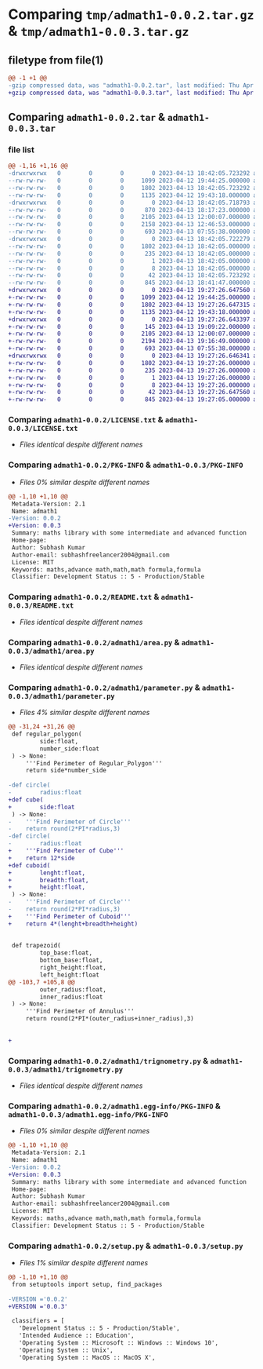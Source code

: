 # Comparing `tmp/admath1-0.0.2.tar.gz` & `tmp/admath1-0.0.3.tar.gz`

## filetype from file(1)

```diff
@@ -1 +1 @@
-gzip compressed data, was "admath1-0.0.2.tar", last modified: Thu Apr 13 18:42:05 2023, max compression
+gzip compressed data, was "admath1-0.0.3.tar", last modified: Thu Apr 13 19:27:26 2023, max compression
```

## Comparing `admath1-0.0.2.tar` & `admath1-0.0.3.tar`

### file list

```diff
@@ -1,16 +1,16 @@
-drwxrwxrwx   0        0        0        0 2023-04-13 18:42:05.723292 admath1-0.0.2/
--rw-rw-rw-   0        0        0     1099 2023-04-12 19:44:25.000000 admath1-0.0.2/LICENSE.txt
--rw-rw-rw-   0        0        0     1802 2023-04-13 18:42:05.723292 admath1-0.0.2/PKG-INFO
--rw-rw-rw-   0        0        0     1135 2023-04-12 19:43:18.000000 admath1-0.0.2/README.txt
-drwxrwxrwx   0        0        0        0 2023-04-13 18:42:05.718793 admath1-0.0.2/admath1/
--rw-rw-rw-   0        0        0      870 2023-04-13 18:17:23.000000 admath1-0.0.2/admath1/__init__.py
--rw-rw-rw-   0        0        0     2105 2023-04-13 12:00:07.000000 admath1-0.0.2/admath1/area.py
--rw-rw-rw-   0        0        0     2158 2023-04-13 12:46:53.000000 admath1-0.0.2/admath1/parameter.py
--rw-rw-rw-   0        0        0      693 2023-04-13 07:55:38.000000 admath1-0.0.2/admath1/trignometry.py
-drwxrwxrwx   0        0        0        0 2023-04-13 18:42:05.722279 admath1-0.0.2/admath1.egg-info/
--rw-rw-rw-   0        0        0     1802 2023-04-13 18:42:05.000000 admath1-0.0.2/admath1.egg-info/PKG-INFO
--rw-rw-rw-   0        0        0      235 2023-04-13 18:42:05.000000 admath1-0.0.2/admath1.egg-info/SOURCES.txt
--rw-rw-rw-   0        0        0        1 2023-04-13 18:42:05.000000 admath1-0.0.2/admath1.egg-info/dependency_links.txt
--rw-rw-rw-   0        0        0        8 2023-04-13 18:42:05.000000 admath1-0.0.2/admath1.egg-info/top_level.txt
--rw-rw-rw-   0        0        0       42 2023-04-13 18:42:05.723292 admath1-0.0.2/setup.cfg
--rw-rw-rw-   0        0        0      845 2023-04-13 18:41:47.000000 admath1-0.0.2/setup.py
+drwxrwxrwx   0        0        0        0 2023-04-13 19:27:26.647560 admath1-0.0.3/
+-rw-rw-rw-   0        0        0     1099 2023-04-12 19:44:25.000000 admath1-0.0.3/LICENSE.txt
+-rw-rw-rw-   0        0        0     1802 2023-04-13 19:27:26.647315 admath1-0.0.3/PKG-INFO
+-rw-rw-rw-   0        0        0     1135 2023-04-12 19:43:18.000000 admath1-0.0.3/README.txt
+drwxrwxrwx   0        0        0        0 2023-04-13 19:27:26.643397 admath1-0.0.3/admath1/
+-rw-rw-rw-   0        0        0      145 2023-04-13 19:09:22.000000 admath1-0.0.3/admath1/__init__.py
+-rw-rw-rw-   0        0        0     2105 2023-04-13 12:00:07.000000 admath1-0.0.3/admath1/area.py
+-rw-rw-rw-   0        0        0     2194 2023-04-13 19:16:49.000000 admath1-0.0.3/admath1/parameter.py
+-rw-rw-rw-   0        0        0      693 2023-04-13 07:55:38.000000 admath1-0.0.3/admath1/trignometry.py
+drwxrwxrwx   0        0        0        0 2023-04-13 19:27:26.646341 admath1-0.0.3/admath1.egg-info/
+-rw-rw-rw-   0        0        0     1802 2023-04-13 19:27:26.000000 admath1-0.0.3/admath1.egg-info/PKG-INFO
+-rw-rw-rw-   0        0        0      235 2023-04-13 19:27:26.000000 admath1-0.0.3/admath1.egg-info/SOURCES.txt
+-rw-rw-rw-   0        0        0        1 2023-04-13 19:27:26.000000 admath1-0.0.3/admath1.egg-info/dependency_links.txt
+-rw-rw-rw-   0        0        0        8 2023-04-13 19:27:26.000000 admath1-0.0.3/admath1.egg-info/top_level.txt
+-rw-rw-rw-   0        0        0       42 2023-04-13 19:27:26.647560 admath1-0.0.3/setup.cfg
+-rw-rw-rw-   0        0        0      845 2023-04-13 19:27:05.000000 admath1-0.0.3/setup.py
```

### Comparing `admath1-0.0.2/LICENSE.txt` & `admath1-0.0.3/LICENSE.txt`

 * *Files identical despite different names*

### Comparing `admath1-0.0.2/PKG-INFO` & `admath1-0.0.3/PKG-INFO`

 * *Files 0% similar despite different names*

```diff
@@ -1,10 +1,10 @@
 Metadata-Version: 2.1
 Name: admath1
-Version: 0.0.2
+Version: 0.0.3
 Summary: maths library with some intermediate and advanced function
 Home-page: 
 Author: Subhash Kumar
 Author-email: subhashfreelancer2004@gmail.com
 License: MIT
 Keywords: maths,advance math,math,math formula,formula
 Classifier: Development Status :: 5 - Production/Stable
```

### Comparing `admath1-0.0.2/README.txt` & `admath1-0.0.3/README.txt`

 * *Files identical despite different names*

### Comparing `admath1-0.0.2/admath1/area.py` & `admath1-0.0.3/admath1/area.py`

 * *Files identical despite different names*

### Comparing `admath1-0.0.2/admath1/parameter.py` & `admath1-0.0.3/admath1/parameter.py`

 * *Files 4% similar despite different names*

```diff
@@ -31,24 +31,26 @@
 def regular_polygon(
         side:float,
         number_side:float
 ) -> None:
     '''Find Perimeter of Regular_Polygon'''
     return side*number_side
 
-def circle(
-        radius:float
+def cube(
+        side:float
 ) -> None:
-    '''Find Perimeter of Circle'''
-    return round(2*PI*radius,3)
-def circle(
-        radius:float
+    '''Find Perimeter of Cube'''
+    return 12*side
+def cuboid(
+        lenght:float,
+        breadth:float,
+        height:float,
 ) -> None:
-    '''Find Perimeter of Circle'''
-    return round(2*PI*radius,3)
+    '''Find Perimeter of Cuboid'''
+    return 4*(lenght+breadth+height)
 
 
 def trapezoid(
         top_base:float,
         bottom_base:float,
         right_height:float,
         left_height:float
@@ -103,7 +105,8 @@
         outer_radius:float,
         inner_radius:float
 ) -> None:
     '''Find Perimeter of Annulus'''
     return round(2*PI*(outer_radius+inner_radius),3)
 
 
+
```

### Comparing `admath1-0.0.2/admath1/trignometry.py` & `admath1-0.0.3/admath1/trignometry.py`

 * *Files identical despite different names*

### Comparing `admath1-0.0.2/admath1.egg-info/PKG-INFO` & `admath1-0.0.3/admath1.egg-info/PKG-INFO`

 * *Files 0% similar despite different names*

```diff
@@ -1,10 +1,10 @@
 Metadata-Version: 2.1
 Name: admath1
-Version: 0.0.2
+Version: 0.0.3
 Summary: maths library with some intermediate and advanced function
 Home-page: 
 Author: Subhash Kumar
 Author-email: subhashfreelancer2004@gmail.com
 License: MIT
 Keywords: maths,advance math,math,math formula,formula
 Classifier: Development Status :: 5 - Production/Stable
```

### Comparing `admath1-0.0.2/setup.py` & `admath1-0.0.3/setup.py`

 * *Files 1% similar despite different names*

```diff
@@ -1,10 +1,10 @@
 from setuptools import setup, find_packages
 
-VERSION ='0.0.2'
+VERSION ='0.0.3'
 
 classifiers = [
   'Development Status :: 5 - Production/Stable',
   'Intended Audience :: Education',
   'Operating System :: Microsoft :: Windows :: Windows 10',
   'Operating System :: Unix',
   'Operating System :: MacOS :: MacOS X',
```

